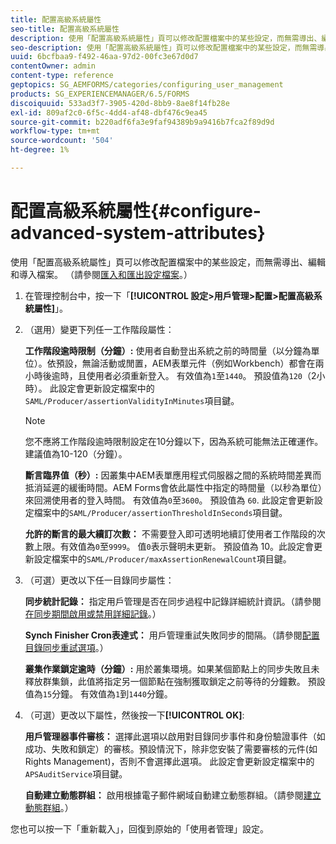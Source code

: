 ```yaml
---
title: 配置高級系統屬性
seo-title: 配置高級系統屬性
description: 使用「配置高級系統屬性」頁可以修改配置檔案中的某些設定，而無需導出、編輯和導入檔案。
seo-description: 使用「配置高級系統屬性」頁可以修改配置檔案中的某些設定，而無需導出、編輯和導入檔案。
uuid: 6bcfbaa9-f492-46aa-97d2-00fc3e67d0d7
contentOwner: admin
content-type: reference
geptopics: SG_AEMFORMS/categories/configuring_user_management
products: SG_EXPERIENCEMANAGER/6.5/FORMS
discoiquuid: 533ad3f7-3905-420d-8bb9-8ae8f14fb28e
exl-id: 809af2c0-6f5c-4dd4-af48-dbf476c9ea45
source-git-commit: b220adf6fa3e9faf94389b9a9416b7fca2f89d9d
workflow-type: tm+mt
source-wordcount: '504'
ht-degree: 1%

---
```


# 配置高級系統屬性{#configure-advanced-system-attributes}

使用「配置高級系統屬性」頁可以修改配置檔案中的某些設定，而無需導出、編輯和導入檔案。 （請參閱[匯入和匯出設定檔案](/help/forms/using/admin-help/importing-exporting-configuration-file.md#importing-and-exporting-the-configuration-file)。）

1. 在管理控制台中，按一下「**[!UICONTROL 設定>用戶管理>配置>配置高級系統屬性]**」。
1. （選用）變更下列任一工作階段屬性：

   **工作階段逾時限制（分鐘）:** 使用者自動登出系統之前的時間量（以分鐘為單位）。依預設，無論活動或閒置，AEM表單元件（例如Workbench）都會在兩小時後逾時，且使用者必須重新登入。 有效值為`1`至`1440`。 預設值為`120`（2小時）。 此設定會更新設定檔案中的`SAML/Producer/assertionValidityInMinutes`項目鍵。

   >[!NOTE]
   >
   >您不應將工作階段逾時限制設定在10分鐘以下，因為系統可能無法正確運作。 建議值為10-120（分鐘）。

   **斷言臨界值（秒）:** 因叢集中AEM表單應用程式伺服器之間的系統時間差異而抵消延遲的緩衝時間。AEM Forms會依此屬性中指定的時間量（以秒為單位）來回溯使用者的登入時間。 有效值為`0`至`3600`。 預設值為 `60`. 此設定會更新設定檔案中的`SAML/Producer/assertionThresholdInSeconds`項目鍵。

   **允許的斷言的最大續訂次數：** 不需要登入即可透明地續訂使用者工作階段的次數上限。有效值為`0`至`9999`。 值`0`表示聲明未更新。 預設值為 10。此設定會更新設定檔案中的`SAML/Producer/maxAssertionRenewalCount`項目鍵。

1. （可選）更改以下任一目錄同步屬性：

   **同步統計記錄：** 指定用戶管理是否在同步過程中記錄詳細統計資訊。（請參閱[在同步期間啟用或禁用詳細記錄](/help/forms/using/admin-help/synchronizing-directories.md#enable-or-disable-detailed-logging-during-synchronization)。）

   **Synch Finisher Cron表達式：** 用戶管理重試失敗同步的間隔。（請參閱[配置目錄同步重試選項](/help/forms/using/admin-help/synchronizing-directories.md#configure-the-directory-synchronization-retry-option)。）

   **叢集作業鎖定逾時（分鐘）:** 用於叢集環境。如果某個節點上的同步失敗且未釋放群集鎖，此值將指定另一個節點在強制獲取鎖定之前等待的分鐘數。 預設值為`15`分鐘。 有效值為`1`到`1440`分鐘。

1. （可選）更改以下屬性，然後按一下&#x200B;**[!UICONTROL OK]**:

   **用戶管理器事件審核：** 選擇此選項以啟用對目錄同步事件和身份驗證事件（如成功、失敗和鎖定）的審核。預設情況下，除非您安裝了需要審核的元件(如Rights Management)，否則不會選擇此選項。 此設定會更新設定檔案中的`APSAuditService`項目鍵。

   **自動建立動態群組：** 啟用根據電子郵件網域自動建立動態群組。（請參閱[建立動態群組](/help/forms/using/admin-help/creating-configuring-groups.md#create-a-dynamic-group)。）

您也可以按一下「重新載入」，回復到原始的「使用者管理」設定。
